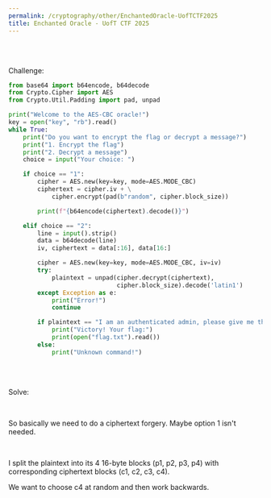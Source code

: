 ```yaml
---
permalink: /cryptography/other/EnchantedOracle-UofTCTF2025
title: Enchanted Oracle - UofT CTF 2025
---
```



<br>

<br>

Challenge:


```python
from base64 import b64encode, b64decode
from Crypto.Cipher import AES
from Crypto.Util.Padding import pad, unpad

print("Welcome to the AES-CBC oracle!")
key = open("key", "rb").read()
while True:
    print("Do you want to encrypt the flag or decrypt a message?")
    print("1. Encrypt the flag")
    print("2. Decrypt a message")
    choice = input("Your choice: ")

    if choice == "1":
        cipher = AES.new(key=key, mode=AES.MODE_CBC)
        ciphertext = cipher.iv + \
            cipher.encrypt(pad(b"random", cipher.block_size))

        print(f"{b64encode(ciphertext).decode()}")

    elif choice == "2":
        line = input().strip()
        data = b64decode(line)
        iv, ciphertext = data[:16], data[16:]

        cipher = AES.new(key=key, mode=AES.MODE_CBC, iv=iv)
        try:
            plaintext = unpad(cipher.decrypt(ciphertext),
                              cipher.block_size).decode('latin1')
        except Exception as e:
            print("Error!")
            continue

        if plaintext == "I am an authenticated admin, please give me the flag":
            print("Victory! Your flag:")
            print(open("flag.txt").read())
        else:
            print("Unknown command!")
```

<br>

<br>

Solve:

<br>

So basically we need to do a ciphertext forgery. Maybe option 1 isn't needed. 

<br>

I split the plaintext into its 4 16-byte blocks (p1, p2, p3, p4) with corresponding ciphertext blocks (c1, c2, c3, c4).

We want to choose c4 at random and then work backwards. 

<br>

